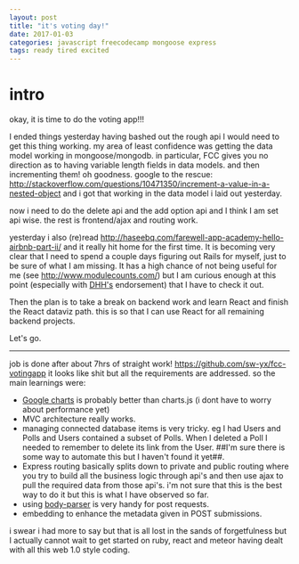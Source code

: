 ```yaml
---
layout: post
title: "it's voting day!"
date: 2017-01-03
categories: javascript freecodecamp mongoose express
tags: ready tired excited
---
```


# intro

okay, it is time to do the voting app!!!

I ended things yesterday having bashed out the rough api I would need to get this thing working. my area of least confidence was getting the data model working in mongoose/mongodb. in particular, FCC gives you no direction as to having variable length fields in data models. and then incrementing them! oh goodness. google to the rescue: <http://stackoverflow.com/questions/10471350/increment-a-value-in-a-nested-object> and i got that working in the data model i laid out yesterday.

now i need to do the delete api and the add option api and I think I am set api wise. the rest is frontend/ajax and routing work.

yesterday i also (re)read <http://haseebq.com/farewell-app-academy-hello-airbnb-part-ii/> and it really hit home for the first time. It is becoming very clear that I need to spend a couple days figuring out Rails for myself, just to be sure of what I am missing. It has a high chance of not being useful for me (see <http://www.modulecounts.com/>) but I am curious enough at this point (especially with [DHH's](http://david.heinemeierhansson.com/) endorsement) that I have to check it out.

Then the plan is to take a break on backend work and learn React and finish the React dataviz path. this is so that I can use React for all remaining backend projects.

Let's go.

---

job is done after about 7hrs of straight work! <https://github.com/sw-yx/fcc-votingapp> it looks like shit but all the requirements are addressed. so the main learnings were:

- [Google charts](https://developers.google.com/chart/interactive/docs/examples) is probably better than charts.js (i dont have to worry about performance yet)
- MVC architecture really works.
- managing connected database items is very tricky. eg I had Users and Polls and Users contained a subset of Polls. When I deleted a Poll I needed to remember to delete its link from the User. ##I'm sure there is some way to automate this but I haven't found it yet##.
- Express routing basically splits down to private and public routing where you try to build all the business logic through api's and then use ajax to pull the required data from those api's. i'm not sure that this is the best way to do it but this is what I have observed so far.
- using [body-parser](http://stackoverflow.com/questions/5710358/how-to-retrieve-post-query-parameters/12008719#12008719) is very handy for post requests.
- embedding <input type="hidden" value=x> to enhance the metadata given in POST submissions.

i swear i had more to say but that is all lost in the sands of forgetfulness but I actually cannot wait to get started on ruby, react and meteor having dealt with all this web 1.0 style coding.
